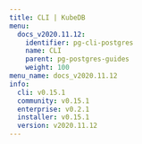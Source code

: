 ```yaml
---
title: CLI | KubeDB
menu:
  docs_v2020.11.12:
    identifier: pg-cli-postgres
    name: CLI
    parent: pg-postgres-guides
    weight: 100
menu_name: docs_v2020.11.12
info:
  cli: v0.15.1
  community: v0.15.1
  enterprise: v0.2.1
  installer: v0.15.1
  version: v2020.11.12
---
```


